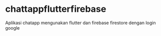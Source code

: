 # chattappflutterfirebase
Aplikasi chatapp mengunakan flutter dan firebase firestore dengan login google
